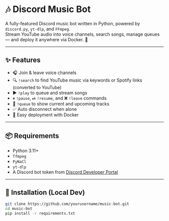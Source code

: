# 🎶 Discord Music Bot

A fully-featured Discord music bot written in Python, powered by `discord.py`, `yt-dlp`, and `FFmpeg`.  
Stream YouTube audio into voice channels, search songs, manage queues — and deploy it anywhere via Docker. 🐳

---

## ✨ Features

- 🎧 Join & leave voice channels
- 🔍 `!search` to find YouTube music via keywords or Spotify links (converted to YouTube)
- ▶️ `!play` to queue and stream songs
- ⏸ `!pause`, ⏯ `!resume`, and ❌ `!leave` commands
- 📄 `!queue` to show current and upcoming tracks
- ✅ Auto disconnect when alone
- 🐳 Easy deployment with Docker

---

## 📦 Requirements

- Python 3.11+
- `ffmpeg`
- `PyNaCl`
- `yt-dlp`
- A Discord bot token from [Discord Developer Portal](https://discord.com/developers/applications)

---

## 🧰 Installation (Local Dev)

```bash
git clone https://github.com/yourusername/music-bot.git
cd music-bot
pip install -r requirements.txt
